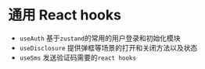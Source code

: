 # 通用 React hooks

- `useAuth` 基于`zustand`的常用的用户登录和初始化模块
- `useDisclosure` 提供弹框等场景的打开和关闭方法以及状态
- `useSms` 发送验证码需要的`react hooks`